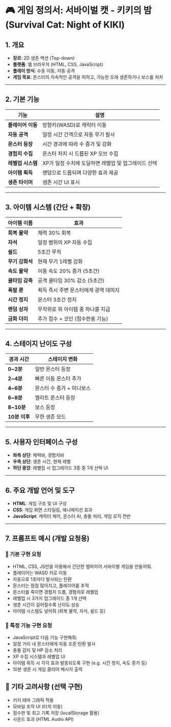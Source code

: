 # 🎮 게임 정의서: 서바이벌 캣 - 키키의 밤 (Survival Cat: Night of KIKI)

## 1. 개요

- **장르**: 2D 생존 액션 (Top-down)
- **플랫폼**: 웹 브라우저 (HTML, CSS, JavaScript)
- **플레이 방식**: 수동 이동, 자동 공격
- **게임 목표**: 몬스터의 지속적인 공격을 피하고, 가능한 오래 생존하거나 보스를 처치

---

## 2. 기본 기능

| 기능           | 설명 |
|----------------|------|
| **플레이어 이동** | 방향키(WASD)로 캐릭터 이동 |
| **자동 공격**     | 일정 시간 간격으로 자동 무기 발사 |
| **몬스터 등장**   | 시간 경과에 따라 수 증가 및 강화 |
| **경험치 수집**   | 몬스터 처치 시 드롭된 XP 오브 수집 |
| **레벨업 시스템** | XP가 일정 수치에 도달하면 레벨업 및 업그레이드 선택 |
| **아이템 획득**   | 랜덤으로 드롭되며 다양한 효과 제공 |
| **생존 타이머**   | 생존 시간 UI 표시 |

---

## 3. 아이템 시스템 (간단 + 확장)

| 아이템 이름       | 효과 |
|------------------|------|
| **회복 물약**     | 체력 30% 회복 |
| **자석**         | 일정 범위의 XP 자동 수집 |
| **쉴드**         | 5초간 무적 |
| **무기 강화석**   | 현재 무기 1레벨 강화 |
| **속도 물약**     | 이동 속도 20% 증가 (5초간) |
| **쿨타임 감축**   | 공격 쿨타임 30% 감소 (5초간) |
| **폭발 룬**       | 획득 즉시 주변 몬스터에게 광역 데미지 |
| **시간 정지**     | 몬스터 3초간 정지 |
| **랜덤 상자**     | 무작위로 위 아이템 중 하나를 지급 |
| **금화 더미**     | 추가 점수 + 코인 (점수판용 기능) |

---

## 4. 스테이지 난이도 구성

| 경과 시간     | 스테이지 변화 |
|---------------|----------------|
| **0~2분**     | 일반 몬스터 등장 |
| **2~4분**     | 빠른 이동 몬스터 추가 |
| **4~6분**     | 몬스터 수 증가 + 미니보스 |
| **6~8분**     | 엘리트 몬스터 등장 |
| **8~10분**    | 보스 등장 |
| **10분 이후** | 무한 생존 모드 |

---

## 5. 사용자 인터페이스 구성

- **좌측 상단**: 체력바, 경험치바
- **우측 상단**: 생존 시간, 현재 레벨
- **하단 중앙**: 레벨업 시 업그레이드 3종 중 1개 선택 UI

---

## 6. 주요 개발 언어 및 도구

- **HTML**: 게임 구조 및 UI 구성
- **CSS**: 게임 화면 스타일링, 애니메이션 효과
- **JavaScript**: 캐릭터 제어, 몬스터 AI, 충돌 처리, 게임 로직 전반

---

## 7. 프롬프트 예시 (개발 요청용)

### 🎯 기본 구현 요청
 - HTML, CSS, JS만을 이용해서 간단한 뱀파이어 서바이벌 게임을 만들어줘.
 - 플레이어는 WASD 키로 이동
 - 자동으로 1초마다 발사되는 탄환
 - 몬스터는 점점 많아지고, 플레이어를 추적
 - 몬스터를 죽이면 경험치 드롭, 경험치로 레벨업
 - 레벨업 시 3가지 업그레이드 중 1개 선택
 - 생존 시간이 길어질수록 난이도 상승
 - 아이템 시스템도 넣어줘 (회복 물약, 자석, 쉴드 등)

 
### 🔧 특정 기능 구현 요청
 - JavaScript로 다음 기능 구현해줘:
 - 일정 거리 내 몬스터에게 자동 조준 탄환 발사
 - 충돌 감지 및 HP 감소 처리
 - XP 수집 시스템과 레벨업 UI
 - 아이템 획득 시 각각 효과 발동되도록 구현 (e.g. 시간 정지, 속도 증가 등)
 - 10분 생존 시 게임 클리어 메시지 출력


## 📌 기타 고려사항 (선택 구현)
- 키키 테마 그래픽 적용
- 모바일 조작 UI (터치 이동)
- 점수판 및 최고 기록 저장 (localStorage 활용)
- 사운드 효과 (HTML Audio API)
